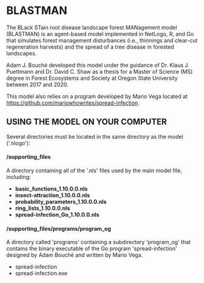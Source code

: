 # BLASTMAN
The BLack STain root disease landscape forest MANagement model (BLASTMAN) is an agent-based model implemented in NetLogo, R, and Go that simulates forest management disturbances (i.e., thinnings and clear-cut regeneration harvests) and the spread of a tree disease in forested landscapes.

Adam J. Bouché developed this model under the guidance of Dr. Klaus J. Puettmann and Dr. David C. Shaw as a thesis for a Master of Science (MS) degree in Forest Ecosystems and Society at Oregon State University between 2017 and 2020.

This model also relies on a program developed by Mario Vega located at https://github.com/mariowhowrites/spread-infection.

## USING THE MODEL ON YOUR COMPUTER
Several directories must be located in the same directory as the model ('.nlogo'):

  #### /supporting_files
  A directory containing all of the '.nls' files used by the main model file, including:

  * **basic_functions_1.10.0.0.nls**
  * **insect-attraction_1.10.0.0.nls**
  * **probability_parameters_1.10.0.0.nls**
  * **ring_lists_1.10.0.0.nls**
  * **spread-infection_Go_1.10.0.0.nls**

  #### /supporting_files/programs/program_og
  A directory called 'programs' containing a subdirectory 'program_og' that contains the binary executable of the Go program 'spread-infection' designed by Adam Bouché and written by Mario Vega.
  
  * spread-infection
  * spread-infection.exe
